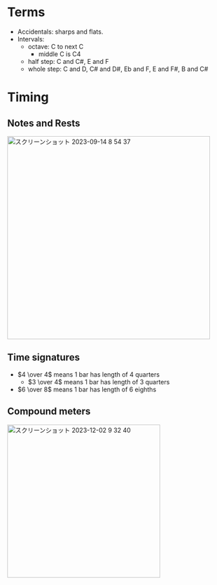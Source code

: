 # Terms
- Accidentals: sharps and flats.
- Intervals: 
  - octave: C to next C
    - middle C is C4
  - half step: C and C#, E and F
  - whole step: C and D, C# and D#, Eb and F, E and F#, B and C#
 
# Timing
## Notes and Rests
<img width="463" alt="スクリーンショット 2023-09-14 8 54 37" src="https://github.com/jinyongnan810/music-theory/assets/29720903/c6c49c18-2ced-435e-aa71-0bb41430a471">

## Time signatures
- $4 \over 4$ means 1 bar has length of 4 quarters
  - $3 \over 4$ means 1 bar has length of 3 quarters
- $6 \over 8$ means 1 bar has length of 6 eighths

## Compound meters
<img width="349" alt="スクリーンショット 2023-12-02 9 32 40" src="https://github.com/jinyongnan810/music-theory/assets/29720903/8192faae-4c20-42fc-a340-4507d5722823">
